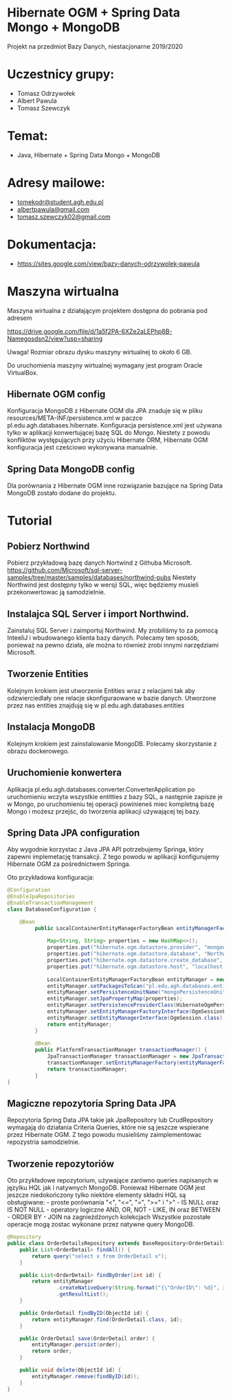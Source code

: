 # Hibernate OGM + Spring Data Mongo + MongoDB
Projekt na przedmiot Bazy Danych, niestacjonarne 2019/2020

# Uczestnicy grupy:
- Tomasz Odrzywołek
- Albert Pawula
- Tomasz Szewczyk

# Temat:
- Java, Hibernate + Spring Data Mongo + MongoDB

# Adresy mailowe:
- tomekodr@student.agh.edu.pl
- albertpawula@gmail.com
- tomasz.szewczyk02@gmail.com

# Dokumentacja:
- https://sites.google.com/view/bazy-danych-odrzywolek-pawula

# Maszyna wirtualna
Maszyna wirtualna z działającym projektem dostępna do pobrania pod adresem

https://drive.google.com/file/d/1a5f2PA-6XZe2aLEPhp8B-Namegosdsn2/view?usp=sharing

Uwaga!
Rozmiar obrazu dysku maszyny wirtualnej to około 6 GB.

Do uruchomienia maszyny wirtualnej wymagany jest program Oracle VirtualBox.

## Hibernate OGM config
Konfiguracja MongoDB z Hibernate OGM dla JPA znaduje się w pliku resources/META-INF/persistence.xml w paczce
pl.edu.agh.databases.hibernate. Konfiguracja persistence.xml jest używana tylko w aplikacji konwertującej bazę SQL do Mongo.
Niestety z powodu konfliktów występujących przy użyciu Hibernate ORM, Hibernate OGM konfiguracja jest cześciowo wykonywana manualnie.

## Spring Data MongoDB config
Dla porównania z Hibernate OGM inne rozwiązanie bazujące na Spring Data MongoDB zostało dodane do projektu.

# Tutorial

## Pobierz Northwind
Pobierz przykładową bazę danych Nortwind z Githuba Microsoft.
https://github.com/Microsoft/sql-server-samples/tree/master/samples/databases/northwind-pubs
Niestety Northwind jest dostępny tylko w wersji SQL, więc będziemy musieli przekonwertowac ją samodzielnie.

## Instalajca SQL Server i import Northwind.
Zainstaluj SQL Server i zaimportuj Northwind. My zrobiliśmy to za pomocą InteeliJ i wbudowanego klienta bazy danych.
Polecamy ten sposób, ponieważ na pewno działa, ale można to również zrobi innymi narzędziami Microsoft.

## Tworzenie Entities
Kolejnym krokiem jest utworzenie Entities wraz z relacjami tak aby odzwierciedlały one relacje skonfiguraowane w bazie danych.
Utworzone przez nas entities znajdują się w pl.edu.agh.databases.entities

## Instalacja MongoDB
Kolejnym krokiem jest zainstalowanie MongoDB. Polecamy skorzystanie z obrazu dockerowego.

## Uruchomienie konwertera
Aplikacja pl.edu.agh.databases.converter.ConverterApplication po uruchomieniu wczyta wszystkie entitties z bazy SQL,
a następnie zapisze je w Mongo, po uruchomieniu tej operacji powinieneś miec kompletną bazę Mongo i możesz przejśc,
do tworzenia aplikacji używającej tej bazy.

## Spring Data JPA configuration
Aby wygodnie korzystac z Java JPA API potrzebujemy Springa, który zapewni implemetację transakcji. Z tego powodu
w aplikacji konfigurujemy Hibernate OGM za pośrednictwem Springa.

Oto przykładowa konfiguracja:
```Java
@Configuration
@EnableJpaRepositories
@EnableTransactionManagement
class DatabaseConfiguration {

    @Bean
         public LocalContainerEntityManagerFactoryBean entityManagerFactory() {
     
             Map<String, String> properties = new HashMap<>();
             properties.put("hibernate.ogm.datastore.provider", "mongodb");
             properties.put("hibernate.ogm.datastore.database", "Northwind");
             properties.put("hibernate.ogm.datastore.create_database", "true");
             properties.put("hibernate.ogm.datastore.host", "localhost:27017");
     
             LocalContainerEntityManagerFactoryBean entityManager = new LocalContainerEntityManagerFactoryBean();
             entityManager.setPackagesToScan("pl.edu.agh.databases.entities");
             entityManager.setPersistenceUnitName("mongoPersistenceUnit");
             entityManager.setJpaPropertyMap(properties);
             entityManager.setPersistenceProviderClass(HibernateOgmPersistence.class);
             entityManager.setEntityManagerFactoryInterface(OgmSessionFactory.class);
             entityManager.setEntityManagerInterface(OgmSession.class);
             return entityManager;
         }
     
         @Bean
         public PlatformTransactionManager transactionManager() {
             JpaTransactionManager transactionManager = new JpaTransactionManager();
             transactionManager.setEntityManagerFactory(entityManagerFactory().getObject());
             return transactionManager;
         }
}
```

## Magiczne repozytoria Spring Data JPA
Repozytoria Spring Data JPA takie jak JpaRepository lub CrudRepository wymagają do działania Criteria Queries,
które nie są jeszcze wspierane przez Hibernate OGM. Z tego powodu musieliśmy zaimplementowac repozystria samodzielnie.

## Tworzenie repozytoriów
Oto przykładowe repozytorium, używające zarówno queries napisanych w języlku HQL jak i natywnych MongoDB.
Ponieważ Hibernate OGM jest jeszcze niedokończony tylko niektóre elementy składni HQL są obsługiwane:
    - proste porównania "<", "<=", "=", ">=" i ">"
    - IS NULL oraz IS NOT NULL
    - operatory logiczne AND, OR, NOT
    - LIKE, IN oraz BETWEEN
    - ORDER BY
    - JOIN na zagnieżdżonych kolekcjach
Wszystkie pozostałe operacje mogą zostac wykonane przez natywne query MongoDB.

```java
@Repository
public class OrderDetailsRepository extends BaseRepository<OrderDetail> {
    public List<OrderDetail> findAll() {
        return query("select x from OrderDetail x");
    }

    public List<OrderDetail> findByOrder(int id) {
        return entityManager
                .createNativeQuery(String.format("{\"OrderID\": %d}", id), OrderDetail.class)
                .getResultList();
    }

    public OrderDetail findByID(ObjectId id) {
        return entityManager.find(OrderDetail.class, id);
    }

    public OrderDetail save(OrderDetail order) {
        entityManager.persist(order);
        return order;
    }

    public void delete(ObjectId id) {
        entityManager.remove(findByID(id));
    }
}
```